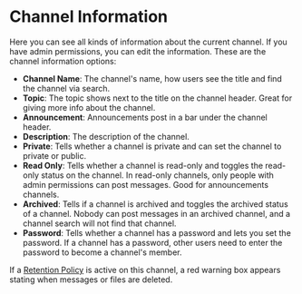 # Channel Information

Here you can see all kinds of information about the current channel. If you have admin permissions, you can edit the information. These are the channel information options:

* **Channel Name**: The channel's name, how users see the title and find the channel via search.
* **Topic**: The topic shows next to the title on the channel header. Great for giving more info about the channel.
* **Announcement**: Announcements post in a bar under the channel header.
* **Description**: The description of the channel.
* **Private**: Tells whether a channel is private and can set the channel to private or public.
* **Read Only**: Tells whether a channel is read-only and toggles the read-only status on the channel. In read-only channels, only people with admin permissions can post messages. Good for announcements channels.
* **Archived**: Tells if a channel is archived and toggles the archived status of a channel. Nobody can post messages in an archived channel, and a channel search will not find that channel.
* **Password**: Tells whether a channel has a password and lets you set the password. If a channel has a password, other users need to enter the password to become a channel's member.

If a [Retention Policy](../../../../workspace-administration/settings/retention-policies.md) is active on this channel, a red warning box appears stating when messages or files are deleted.
